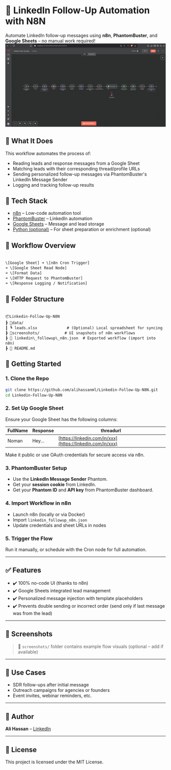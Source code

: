 # 🔁 LinkedIn Follow-Up Automation with N8N

Automate LinkedIn follow-up messages using **n8n**, **PhantomBuster**, and **Google Sheets** – no manual work required!
![Image](./image.png)
## 🧠 What It Does

This workflow automates the process of:

- Reading leads and response messages from a Google Sheet
- Matching leads with their corresponding thread/profile URLs
- Sending personalized follow-up messages via PhantomBuster's LinkedIn Message Sender
- Logging and tracking follow-up results

## 🔧 Tech Stack

- [n8n](https://n8n.io) – Low-code automation tool
- [PhantomBuster](https://phantombuster.com/) – LinkedIn automation
- [Google Sheets](https://www.google.com/sheets/about/) – Message and lead storage
- [Python (optional)](https://www.python.org/) – For sheet preparation or enrichment (optional)

## 🧩 Workflow Overview

```

\[Google Sheet] ➜ \[n8n Cron Trigger]
➜ \[Google Sheet Read Node]
➜ \[Format Data]
➜ \[HTTP Request to PhantomBuster]
➜ \[Response Logging / Notification]

```

## 📁 Folder Structure

```

📦Linkedin-Follow-Up-N8N
┣ 📂data/
┃ ┗ leads.xlsx             # (Optional) Local spreadsheet for syncing
┣ 📂screenshots/           # UI snapshots of n8n workflows
┣ 📜 linkedin\_followup\_n8n.json  # Exported workflow (import into n8n)
┣ 📜 README.md

````

## 🚀 Getting Started

### 1. Clone the Repo

```bash
git clone https://github.com/alihassanml/Linkedin-Follow-Up-N8N.git
cd Linkedin-Follow-Up-N8N
````

### 2. Set Up Google Sheet

Ensure your Google Sheet has the following columns:

| FullName | Response | threadurl                                                  |
| -------- | -------- | ---------------------------------------------------------- |
| Noman    | Hey...   | [https://linkedin.com/in/xxx](https://linkedin.com/in/xxx) |

Make it public or use OAuth credentials for secure access via n8n.

### 3. PhantomBuster Setup

* Use the **LinkedIn Message Sender** Phantom.
* Get your **session cookie** from LinkedIn.
* Get your **Phantom ID** and **API key** from PhantomBuster dashboard.

### 4. Import Workflow in n8n

* Launch n8n (locally or via Docker)
* Import `linkedin_followup_n8n.json`
* Update credentials and sheet URLs in nodes

### 5. Trigger the Flow

Run it manually, or schedule with the Cron node for full automation.

---

## ✅ Features

* ✔️ 100% no-code UI (thanks to n8n)
* ✔️ Google Sheets integrated lead management
* ✔️ Personalized message injection with template placeholders
* ✔️ Prevents double sending or incorrect order (send only if last message was from the lead)

---

## 📸 Screenshots

> 📂 `screenshots/` folder contains example flow visuals (optional – add if available)

---

## 🤖 Use Cases

* SDR follow-ups after initial message
* Outreach campaigns for agencies or founders
* Event invites, webinar reminders, etc.

---

## 📌 Author

**Ali Hassan** – [LinkedIn](https://www.linkedin.com/in/alihassanml)

---

## 🪪 License

This project is licensed under the MIT License.
